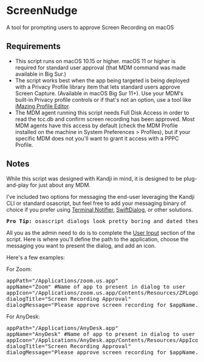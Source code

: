 # ScreenNudge
A tool for prompting users to approve Screen Recording on macOS

## Requirements
* This script runs on macOS 10.15 or higher. macOS 11 or higher is required for standard user approval (that MDM command was made available in Big Sur.)
* The script works best when the app being targeted is being deployed with a Privacy Profile library item that lets standard users approve Screen Capture. (Available in macOS Big Sur 11+). Use your MDM's built-in Privacy profile controls or if that's not an option, use a tool like [iMazing Profile Editor](https://imazing.com/profile-editor).
* The MDM agent running this script needs Full Disk Access in order to read the tcc.db and confirm screen recording has been approved. Most MDM agents have this access by default (check the MDM Profile installed on the machine in System Preferences > Profiles), but if your specific MDM does not you'll want to grant it access with a PPPC Profile.

## Notes
While this script was designed with Kandji in mind, it is designed to be plug-and-play for just about any MDM.

I’ve included two options for messaging the end-user leveraging the Kandji CLI or standard osascript, but feel free to add your messaging binary of choice if you prefer using <a href="https://github.com/julienXX/terminal-notifier" title="">Terminal Notifier</a>, <a href="https://github.com/bartreardon/swiftDialog" title="">SwiftDialog</a>, or other solutions.

<!-- wp:preformatted -->
<pre class="wp-block-preformatted"><strong>Pro Tip:</strong> osascript dialogs look pretty boring and dated these days in macOS, but adding a path to an app icon goes a long ways towards making it look less terrible.</pre>
<!-- /wp:preformatted -->

<!-- wp:paragraph -->
<p>All you as the admin need to do is to complete the <span style="text-decoration: underline;">User Input</span> section of the script. Here is where you'll define the path to the application, choose the messaging you want to present the dialog, and add an icon.</p>
<!-- /wp:paragraph -->

<!-- wp:paragraph -->
<p>Here's a few examples:</p>
<!-- /wp:paragraph -->

<!-- wp:paragraph -->
<p>For Zoom:</p>
<!-- /wp:paragraph -->

<!-- wp:preformatted -->
<pre class="wp-block-preformatted">appPath="/Applications/zoom.us.app"
appName="Zoom" #Name of app to present in dialog to user
appIcon="/Applications/zoom.us.app/Contents/Resources/ZPLogo.icns" #Path to app icon for messaging
dialogTitle="Screen Recording Approval"
dialogMessage="Please approve screen recording for $appName."</pre>
<!-- /wp:preformatted -->

<!-- wp:paragraph -->
<p>For AnyDesk:</p>
<!-- /wp:paragraph -->

<!-- wp:preformatted -->
<pre class="wp-block-preformatted">appPath="/Applications/AnyDesk.app"
appName="AnyDesk" #Name of app to present in dialog to user
appIcon="/Applications/AnyDesk.app/Contents/Resources/AppIcon-1.icns" #Path to app icon for messaging
dialogTitle="Screen Recording Approval"
dialogMessage="Please approve screen recording for $appName."</pre>
<!-- /wp:preformatted -->
